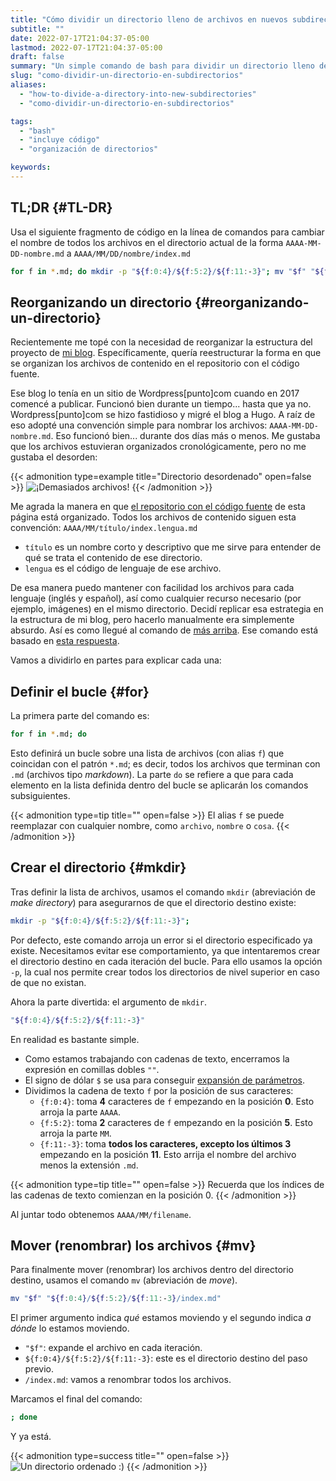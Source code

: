 ```yaml
---
title: "Cómo dividir un directorio lleno de archivos en nuevos subdirectorios de acuerdo con los nombres de los archivos"
subtitle: ""
date: 2022-07-17T21:04:37-05:00
lastmod: 2022-07-17T21:04:37-05:00
draft: false
summary: "Un simple comando de bash para dividir un directorio lleno de archivos de acuerdo con los nombres de los archivos"
slug: "como-dividir-un-directorio-en-subdirectorios"
aliases:
  - "how-to-divide-a-directory-into-new-subdirectories"
  - "como-dividir-un-directorio-en-subdirectorios"

tags:
  - "bash"
  - "incluye código"
  - "organización de directorios"

keywords:
---
```


## TL;DR {#TL-DR}
Usa el siguiente fragmento de código en la línea de comandos para cambiar el nombre de todos los archivos en el directorio actual de la forma `AAAA-MM-DD-nombre.md` a `AAAA/MM/DD/nombre/index.md`
```bash
for f in *.md; do mkdir -p "${f:0:4}/${f:5:2}/${f:11:-3}"; mv "$f" "${f:0:4}/${f:5:2}/${f:11:-3}/index.md"; done
```

## Reorganizando un directorio {#reorganizando-un-directorio}

Recientemente me topé con la necesidad de reorganizar la estructura del proyecto de [mi blog](https://quiroptero.blog). Específicamente, quería reestructurar la forma en que se organizan los archivos de contenido en el repositorio con el código fuente.

Ese blog lo tenía en un sitio de Wordpress[punto]com cuando en 2017 comencé a publicar. Funcionó bien durante un tiempo... hasta que ya no. Wordpress[punto]com se hizo fastidioso y migré el blog a Hugo. A raíz de eso adopté una convención simple para nombrar los archivos: `AAAA-MM-DD-nombre.md`. Eso funcionó bien... durante dos días más o menos. Me gustaba que los archivos estuvieran organizados cronológicamente, pero no me gustaba el desorden:

{{< admonition type=example title="Directorio desordenado" open=false >}}
![¡Demasiados archivos!](cluttered_tree.png "")
{{< /admonition >}}

Me agrada la manera en que [el repositorio con el código fuente](https://github.com/Quiroptero/source.omiranda.dev/tree/main/content/posts/) de esta página está organizado. Todos los archivos de contenido siguen esta convención: `AAAA/MM/título/index.lengua.md`
* `título` es un nombre corto y descriptivo que me sirve para entender de qué se trata el contenido de ese directorio.
* `lengua` es el código de lenguaje de ese archivo.

De esa manera puedo mantener con facilidad los archivos para cada lenguaje (inglés y español), así como cualquier recurso necesario (por ejemplo, imágenes) en el mismo directorio. Decidí replicar esa estrategia en la estructura de mi blog, pero hacerlo manualmente era simplemente absurdo. Así es como llegué al comando de [más arriba](#TL-DR). Ese comando está basado en [esta respuesta](https://unix.stackexchange.com/questions/228494/how-to-split-a-directory-of-files-into-sub-directories).

Vamos a dividirlo en partes para explicar cada una:

## Definir el bucle {#for}

La primera parte del comando es:
```bash
for f in *.md; do
```

Esto definirá un bucle sobre una lista de archivos (con alias `f`) que coincidan con el patrón `*.md`; es decir, todos los archivos que terminan con `.md` (archivos tipo _markdown_). La parte `do` se refiere a que para cada elemento en la lista definida dentro del bucle se aplicarán los comandos subsiguientes.

{{< admonition type=tip title="" open=false >}}
El alias `f` se puede reemplazar con cualquier nombre, como `archivo`, `nombre` o `cosa`.
{{< /admonition >}}

## Crear el directorio {#mkdir}

Tras definir la lista de archivos, usamos el comando `mkdir` (abreviación de _make directory_) para asegurarnos de que el directorio destino existe:

```bash
mkdir -p "${f:0:4}/${f:5:2}/${f:11:-3}";
```

Por defecto, este comando arroja un error si el directorio especificado ya existe. Necesitamos evitar ese comportamiento, ya que intentaremos crear el directorio destino en cada iteración del bucle. Para ello usamos la opción `-p`, la cual nos permite crear todos los directorios de nivel superior en caso de que no existan.

Ahora la parte divertida: el argumento de `mkdir`.
```bash
"${f:0:4}/${f:5:2}/${f:11:-3}"
```

En realidad es bastante simple.
* Como estamos trabajando con cadenas de texto, encerramos la expresión en comillas dobles `""`.
* El signo de dólar `$` se usa para conseguir [expansión de parámetros](https://zyxue.github.io/2015/03/21/meaning-of-dollar-sign-variables-in-bash-script.html).
* Dividimos la cadena de texto `f` por la posición de sus caracteres:
    * `{f:0:4}`: toma **4** caracteres de `f` empezando en la posición **0**. Esto arroja la parte `AAAA`.
    * `{f:5:2}`: toma **2** caracteres de `f` empezando en la posición **5**. Esto arroja la parte `MM`.
    * `{f:11:-3}`: toma **todos los caracteres, excepto los últimos 3** empezando en la posición **11**. Esto arrija el nombre del archivo menos la extensión `.md`.

{{< admonition type=tip title="" open=false >}}
Recuerda que los índices de las cadenas de texto comienzan en la posición 0.
{{< /admonition >}}

Al juntar todo obtenemos `AAAA/MM/filename`.

## Mover (renombrar) los archivos {#mv}

Para finalmente mover (renombrar) los archivos dentro del directorio destino, usamos el comando `mv` (abreviación de _move_).

```bash
mv "$f" "${f:0:4}/${f:5:2}/${f:11:-3}/index.md"
```

El primer argumento indica _qué_ estamos moviendo y el segundo indica _a dónde_ lo estamos moviendo.

* `"$f"`: expande el archivo en cada iteración.
* `${f:0:4}/${f:5:2}/${f:11:-3}`: este es el directorio destino del paso previo.
* `/index.md`: vamos a renombrar todos los archivos.

Marcamos el final del comando:

```bash
; done
```

Y ya está.

{{< admonition type=success title="" open=false >}}
![Un directorio ordenado :)](tidy_tree.png "")
{{< /admonition >}}
